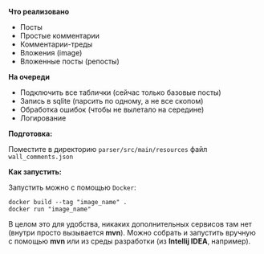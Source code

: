 **Что реализовано**
* Посты
* Простые комментарии
* Комментарии-треды
* Вложения (image)
* Вложенные посты (репосты)

**На очереди**
* Подключить все таблички (сейчас только базовые посты)
* Запись в sqlite (парсить по одному, а не все скопом)
* Обработка ошибок (чтобы не вылетало на середине)
* Логирование

**Подготовка:**

Поместите в директорию `parser/src/main/resources` файл `wall_comments.json`

**Как запустить:**

Запустить можно с помощью `Docker`:
```
docker build --tag "image_name" .
docker run "image_name"
```
В целом это для удобства, никаких дополнительных сервисов там нет (внутри просто вызывается **mvn**). Можно собрать и запустить вручную с помощью **mvn** или из среды разработки (из **Intellij IDEA**, например).

